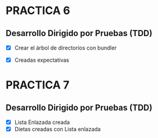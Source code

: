 # PRACTICA 6

## Desarrollo Dirigido por Pruebas (TDD)

- [x] Crear el árbol de directorios con bundler
- [x] Creadas expectativas


# PRACTICA 7

## Desarrollo Dirigido por Pruebas (TDD)

- [x] Lista Enlazada creada
- [x] Dietas creadas con Lista enlazada
